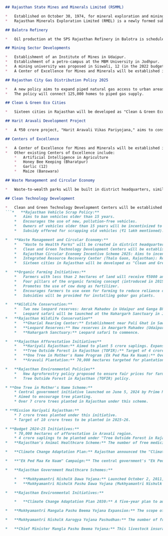 ```markdown
## Rajasthan State Mines and Minerals Limited (RSMML)

*   Established on October 30, 1974, for mineral exploration and mining.
*   Rajasthan Minerals Exploration Limited (RMEL) is a newly formed subsidiary.

## Balotra Refinery

*   Oil production at the SPS Rajasthan Refinery in Balotra is scheduled to commence in August 2025.

## Mining Sector Developments

*   Establishment of an Institute of Mines in Udaipur.
*   Establishment of a petro-campus at the MBM University in Jodhpur.
*   A mining university was proposed in Siswali, 12 (in the 2022 budget).
*   A Center of Excellence for Mines and Minerals will be established in Jaipur.

## Rajasthan City Gas Distribution Policy 2025

*   A new policy aims to expand piped natural gas access to urban areas.
*   The policy will connect 125,000 homes to piped gas supply.

## Clean & Green Eco Cities

*   Sixteen cities in Rajasthan will be developed as "Clean & Green Eco Cities" with a budget of ₹900 crore over three years.

## Harit Aravali Development Project

*   A ₹50 crore project, "Harit Aravali Vikas Pariyojana," aims to conserve and green the Aravali mountain range.

## Centers of Excellence

*   A Center of Excellence for Mines and Minerals will be established in Jaipur.
*   Other existing Centers of Excellence include:
    *   Artificial Intelligence in Agriculture
    *   Honey Bee Keeping (Bharatpur)
    *   Garlic (12)
    *   Maize (Banswara)

## Waste Management and Circular Economy

*   Waste-to-wealth parks will be built in district headquarters, similar to the scrap park in Jodhpur, which repurposes waste materials.

## Clean Technology Development

*   Clean and Green Technology Development Centers will be established in Rajasthan.
```*   **Rajasthan Vehicle Scrap Policy:**
    *   Aims to ban vehicles older than 15 years.
    *   Encourages the use of new, pollution-free vehicles.
    *   Owners of vehicles older than 15 years will be incentivized to scrap them.
    *   Subsidy offered for scrapping old vehicles (₹1 lakh mentioned).

*   **Waste Management and Circular Economy:**
    *   "Waste to Wealth Parks" will be created in district headquarters to repurpose waste materials.
    *   Clean and Green Technology Development Centers will be established.
    *   Rajasthan Circular Economy Incentive Scheme 2025: Aims to incentivize proper e-waste disposal and recycling and expand circular economy practices.
    *   Integrated Resource Recovery Center (Thalo Gaon, Rajasthan): Recycles e-waste, repurposing components.
    *   Sixteen cities in Rajasthan will be developed as "Clean and Green Eco Cities" under a central government scheme, receiving ₹900 crore in funding over three years.

*   **Organic Farming Initiatives:**
    *   Farmers with less than 2 hectares of land will receive ₹5000 annually for using oxen for farming.
    *   Four pillars of the organic farming concept (introduced in 2019): Beejamrit, Jeevamrit, mulching, and vapas.
    *   Promotes the use of cow dung as fertilizer.
    *   Encourages farmers to use oxen for farming to reduce reliance on tractors.
    *   Subsidies will be provided for installing gobar gas plants.

*   **Wildlife Conservation:**
    *   Two new leopard reserves: Amrak Mahadev in Udaipur and Ganga Bhairav Valley in Ajmer.
    *   Leopard safari will be launched at the Nahargarh Sanctuary in Jaipur.
*   **Rajasthan Wildlife Conservation**
    *   **Gharial Rearing Center:** Establishment near Pali Ghat in Sawai Madhopur.
    *   **Leopard Reserves:** New reserves in Amargarh Mahadev (Udaipur) and Ganga Bhairav Valley (Ajmer).
    *   **Nahargarh Sanctuary:** Leopard safari to commence.

*   **Rajasthan Afforestation Initiatives**
    *   **Hariyali Rajasthan:** Aimed to plant 5 crore saplings. Expansion of "Ghar-Ghar Aushadhi Abhiyan".
    *   **Tree Outside Forest in Rajasthan (TOFIR):** Target of 4 crore saplings for 2024-25.
    *   **One Tree in Mother's Name Program (Ek Ped Maa Ke Naam):** Over 7 crore saplings planted. Target of 10 crore saplings.
    *   **Aravali Plantation:** 70,000 hectares targeted for plantation.

*   **Rajasthan Environmental Policies**
    *   New Agroforestry policy proposed to ensure fair prices for farmers' produce and increase green cover outside forest areas.
    *   Tree Outside Forest in Rajasthan (TOFIR) policy.

* **One Tree in Mother's Name Scheme:**
    * Central government initiative launched on June 5, 2024 by Prime Minister Narendra Modi.
    * Aimed to encourage tree planting.
    * Over 7 crore trees planted in Rajasthan under this scheme.

* **Mission Hariyali Rajasthan:**
    * 7 crore trees planted under this initiative.
    * Target of 10 crore trees to be planted in 2025-26.

* **Budget 2024-25 Initiatives:**
    * 70,000 hectares of afforestation in Aravali region.
    * 4 crore saplings to be planted under "Tree Outside Forest in Rajasthan" (TOFIR) initiative.
*   **Rajasthan's Animal Healthcare Scheme:** The number of free medicines provided under the animal healthcare scheme has increased from 138 to 200.

*   **Climate Change Adaptation Plan:** Rajasthan announced the "Climate Change Adaptation Plan 2030," a five-year plan focusing on environmental protection, considering factors like agriculture, food security, and energy.

*   **"Ek Ped Maa Ke Naam" Campaign:** The central government's "Ek Ped Maa Ke Naam" campaign, launched on June 5, 2024, by Prime Minister Narendra Modi, saw over 7 crore trees planted in Rajasthan under the name "Mission Hariyali Rajasthan".

*   **Rajasthan Government Healthcare Schemes:**

    *   **Mukhyamantri Nishulk Dawa Yojana:** Launched October 2, 2011, providing free medicines in government hospitals.
    *   **Mukhyamantri Nishulk Pashu Dawa Yojana (Mukhyamantri Nishulk Arogya Yojana):** Launched August 15, 2012, providing free medicines for livestock; increased the number of available medicines from 138 to 200 in Budget 2025-26.

*   **Rajasthan Environmental Initiatives:**

    *   **Climate Change Adaptation Plan 2030:** A five-year plan to address climate change, considering agriculture, food security, desert ecosystems, land management, energy, health, and technology. Inspired by the Mission LiFE initiative.

*   **Mukhyamantri Mangala Pashu Beema Yojana Expansion:** The scope of this livestock insurance scheme has been doubled. The initial target was 2.1 million animals; this has now been doubled.

*   **Mukhyamantri Nishulk Aarogya Yojana Pashudhan:** The number of free medicines and vaccines available has increased from 138 to 200.

*   **Chief Minister Mangla Pashu Beema Yojana:** This livestock insurance scheme initially covered 21 lakh animals with an insurance amount of ₹40,000 per animal, provided free of cost for one year. Coverage will be doubled.
